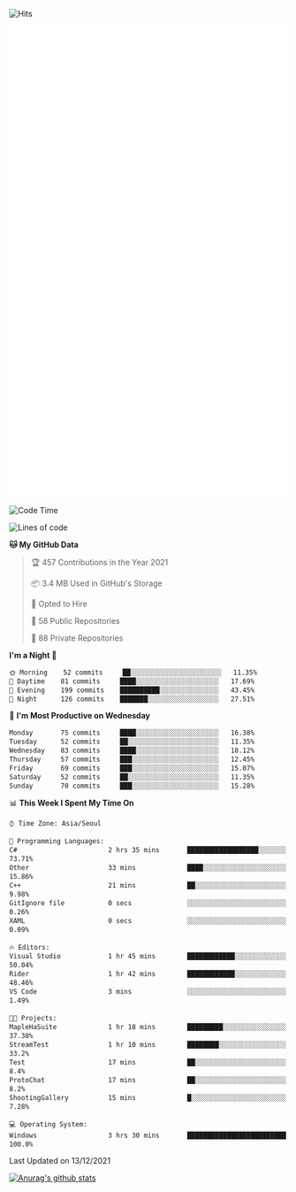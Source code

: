 ![Hits](https://hits.seeyoufarm.com/api/count/incr/badge.svg?url=https%3A%2F%2Fgithub.com%2Fkokose1234&count_bg=%2379C83D&title_bg=%23555555&icon=apple.svg&icon_color=%23E7E7E7&title=hits&edge_flat=false)
<br/>
![Metrics](https://github.com/kokose1234/kokose1234/blob/main/github-metrics.svg)

<!--START_SECTION:waka-->
![Code Time](http://img.shields.io/badge/Code%20Time-338%20hrs%2028%20mins-blue)

![Lines of code](https://img.shields.io/badge/From%20Hello%20World%20I%27ve%20Written-8%20Million%20lines%20of%20code-blue)

**🐱 My GitHub Data** 

> 🏆 457 Contributions in the Year 2021
 > 
> 📦 3.4 MB Used in GitHub's Storage 
 > 
> 💼 Opted to Hire
 > 
> 📜 58 Public Repositories 
 > 
> 🔑 88 Private Repositories  
 > 
**I'm a Night 🦉** 

```text
🌞 Morning    52 commits     ██░░░░░░░░░░░░░░░░░░░░░░░   11.35% 
🌆 Daytime    81 commits     ████░░░░░░░░░░░░░░░░░░░░░   17.69% 
🌃 Evening    199 commits    ██████████░░░░░░░░░░░░░░░   43.45% 
🌙 Night      126 commits    ███████░░░░░░░░░░░░░░░░░░   27.51%

```
📅 **I'm Most Productive on Wednesday** 

```text
Monday       75 commits     ████░░░░░░░░░░░░░░░░░░░░░   16.38% 
Tuesday      52 commits     ██░░░░░░░░░░░░░░░░░░░░░░░   11.35% 
Wednesday    83 commits     ████░░░░░░░░░░░░░░░░░░░░░   18.12% 
Thursday     57 commits     ███░░░░░░░░░░░░░░░░░░░░░░   12.45% 
Friday       69 commits     ███░░░░░░░░░░░░░░░░░░░░░░   15.07% 
Saturday     52 commits     ██░░░░░░░░░░░░░░░░░░░░░░░   11.35% 
Sunday       70 commits     ███░░░░░░░░░░░░░░░░░░░░░░   15.28%

```


📊 **This Week I Spent My Time On** 

```text
⌚︎ Time Zone: Asia/Seoul

💬 Programming Languages: 
C#                       2 hrs 35 mins       ██████████████████░░░░░░░   73.71% 
Other                    33 mins             ████░░░░░░░░░░░░░░░░░░░░░   15.86% 
C++                      21 mins             ██░░░░░░░░░░░░░░░░░░░░░░░   9.98% 
GitIgnore file           0 secs              ░░░░░░░░░░░░░░░░░░░░░░░░░   0.26% 
XAML                     0 secs              ░░░░░░░░░░░░░░░░░░░░░░░░░   0.09%

🔥 Editors: 
Visual Studio            1 hr 45 mins        ████████████░░░░░░░░░░░░░   50.04% 
Rider                    1 hr 42 mins        ████████████░░░░░░░░░░░░░   48.46% 
VS Code                  3 mins              ░░░░░░░░░░░░░░░░░░░░░░░░░   1.49%

🐱‍💻 Projects: 
MapleHaSuite             1 hr 18 mins        █████████░░░░░░░░░░░░░░░░   37.38% 
StreamTest               1 hr 10 mins        ████████░░░░░░░░░░░░░░░░░   33.2% 
Test                     17 mins             ██░░░░░░░░░░░░░░░░░░░░░░░   8.4% 
ProtoChat                17 mins             ██░░░░░░░░░░░░░░░░░░░░░░░   8.2% 
ShootingGallery          15 mins             █░░░░░░░░░░░░░░░░░░░░░░░░   7.28%

💻 Operating System: 
Windows                  3 hrs 30 mins       █████████████████████████   100.0%

```


 Last Updated on 13/12/2021
<!--END_SECTION:waka-->

[![Anurag's github stats](https://github-readme-stats.vercel.app/api?username=kokose1234&theme=dracula)](https://github.com/anuraghazra/github-readme-stats)



	

